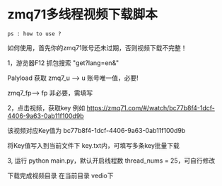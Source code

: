 # zmq71多线程视频下载脚本

    ps : how to use ?
    
如何使用，首先你的zmq71账号还未过期，否则视频下载不完整！
        
1，游览器F12 抓包搜索 "get?lang=en&" 
    
  Palyload 获取 zmq7_u --> u 账号唯一值，必要!
           
  zmq7_fp--> fp 非必要，需填写
               
2，点击视频，获取key 例如 https://zmq71.com/#/watch/bc77b8f4-1dcf-4406-9a63-0ab11f100d9b
    
  该视频对应Key值为 bc77b8f4-1dcf-4406-9a63-0ab11f100d9b
            
  将Key值写入到当前文件下 key.txt内，可填写多条key批量下载
            
3, 运行 python main.py，默认开启线程数 thread_nums = 25，可自行修改
    
  下载完成视频目录 在当前目录 vedio下
        

